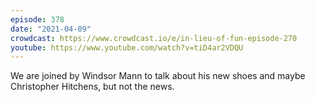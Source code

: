 ```yaml
---
episode: 378
date: "2021-04-09"
crowdcast: https://www.crowdcast.io/e/in-lieu-of-fun-episode-270
youtube: https://www.youtube.com/watch?v=tiD4ar2VDQU
---
```

We are joined by Windsor Mann to talk about his new shoes and maybe Christopher
Hitchens, but not the news.
